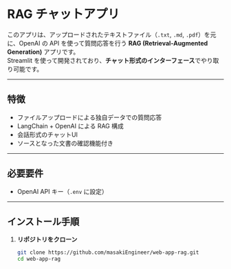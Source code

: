 #  RAG チャットアプリ

このアプリは、アップロードされたテキストファイル（`.txt`, `.md`, `.pdf`）を元に、OpenAI の API を使って質問応答を行う **RAG (Retrieval-Augmented Generation)** アプリです。  
Streamlit を使って開発されており、**チャット形式のインターフェース**でやり取り可能です。

---

##  特徴

-  ファイルアップロードによる独自データでの質問応答
-  LangChain + OpenAI による RAG 構成
-  会話形式のチャットUI
-  ソースとなった文書の確認機能付き

---

##  必要要件

- OpenAI API キー（`.env` に設定）

---

##  インストール手順

1. **リポジトリをクローン**

   ```bash
   git clone https://github.com/masakiEngineer/web-app-rag.git
   cd web-app-rag
